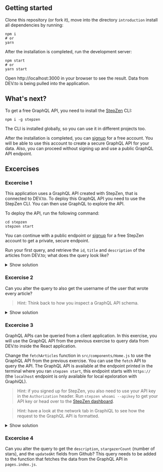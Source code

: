 ## Getting started

Clone this repository (or fork it), move into the directory `introduction` install all dependencies by running:

```
npm i
# or
yarn
```

After the installation is completed, run the development server:

```
npm start
# or
yarn start
```

Open http://localhost:3000 in your browser to see the result. Data from DEV.to is being pulled into the application.

## What's next?

To get a free GraphQL API, you need to install the [StepZen](https://stepzen.com) CLI:

```
npm i -g stepzen
```

The CLI is installed globally, so you can use it in different projects too.

After the installation is completed, you can [signup](https://stepzen.com/signup) for a free account. You will be able to use this account to create a secure GraphQL API for your data. Also, you can proceed without signing up and use a public GraphQL API endpoint.

## Excercises

### Excercise 1

This application uses a GraphQL API created with StepZen, that is connected to DEV.to. To deploy this GraphQL API you need to use the StepZen CLI. You can then use GraphQL to explore the API.

To deploy the API, run the following command:

```
cd stepzen
stepzen start
```

You can continue with a public endpoint or [signup](https://stepzen.com/signup) for a free StepZen account to get a private, secure endpoint.

Run your first query, and retrieve the `id`, `title` and `description` of the articles from DEV.to; what does the query look like?

<details>
<summary>Show solution</summary>
<p>

```graphql
{
  articles {
    id
    title
    description
  }
}

# or

query {
  articles {
    id
    title
    description
  }
}
```

</p>
</details>

### Excercise 2

Can you alter the query to also get the username of the user that wrote every article? 

> Hint: Think back to how you inspect a GraphQL API schema.

<details>
<summary>Show solution</summary>
<p>

```graphql
{
  articles {
    id
    title
    description
    user {
      username
    }
  }
}

# or

query {
  articles {
    id
    title
    description
    user {
      username
    }
  }
}
```

</p>
</details>

### Excercise 3

GraphQL APIs can be queried from a client application. In this exercise, you will use the GraphQL API from the previous exercise to query data from DEV.to inside the React application.

Change the `fetchArticles` function in `src/components/Home.js` to use the GraphQL API from the previous exercise. You can use the `fetch` API to query the API. The GraphQL API is available at the endpoint printed in the terminal where you ran `stepzen start`, this endpoint starts with `https://` (the `localhost` endpoint is only available for local epxloration with GraphiQL).

> Hint: if you signed up for StepZen, you also need to use your API key in the `Authorization` header. Run `stepzen whoami --apikey` to get your API key or head over to the [StepZen dashboard](https://dashboard.stepzen.com).

> Hint: have a look at the network tab in GraphiQL to see how the request to the GraphQL API is formatted.

<details>
<summary>Show solution</summary>
<p>

[Look at the code]()

</p>
</details>

### Excercise 4




Can you alter the query to get the `description`, `stargazerCount` (number of stars), and the `updatedAt` fields from Github? This query needs to be added to the function that fetches the data from the GraphQL API in `pages.index.js`.
